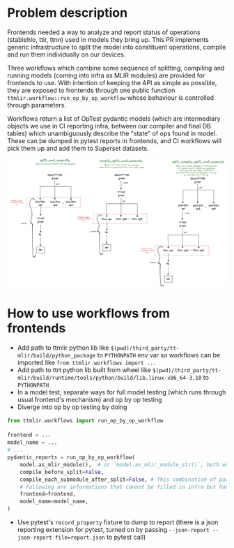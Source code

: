 # Problem description
Frontends needed a way to analyze and report status of operations (stablehlo, ttir, ttnn) used in models they bring up. This PR implements generic infrastructure to split the model into constituent operations, compile and run them individually on our devices.

Three workflows which combine some sequence of splitting, compiling and running models (coming into infra as MLIR modules) are provided for frontends to use. With intention of keeping the API as simple as possible, they are exposed to frontends through one public function `ttmlir.workflow::run_op_by_op_workflow` whose behaviour is controlled through parameters.

Workflows return a list of OpTest pydantic models (which are intermediary objects we use in CI reporting infra, between our compiler and final DB tables) which unambiguously describe the "state" of ops found in model. These can be dumped in pytest reports in frontends, and CI workflows will pick them up and add them to Superset datasets.

![Workflows](../../docs/public/images/op-by-op-workflows.png)

# How to use workflows from frontends

- Add path to ttmlir python lib like `$(pwd)/third_party/tt-mlir/build/python_package` to `PYTHONPATH` env var so workflows can be imported like `from ttmlir.workflows import ...`
- Add path to ttrt python lib built from wheel like `$(pwd)/third_party/tt-mlir/build/runtime/tools/python/build/lib.linux-x86_64-3.10` to `PYTHONPATH`
- In a model test, separate ways for full model testing (which runs through usual frontend's mechanism) and op by op testing
- Diverge into op by op testing by doing
```python
from ttmlir.workflows import run_op_by_op_workflow

frontend = ...
model_name = ...
# ...
pydantic_reports = run_op_by_op_workflow(
    model.as_mlir_module(),  # or `model.as_mlir_module_str()`, both work
    compile_before_split=False,
    compile_each_submodule_after_split=False, # This combination of parameters targets `split_and_execute` workflow
    # Following are informations that cannot be filled in infra but have to come from frontend
    frontend=frontend,
    model_name=model_name,
)
```

- Use pytest's `record_property` fixture to dump to report (there is a json reporting extension for pytest, turned on by passing `--json-report --json-report-file=report.json` to pytest call)
